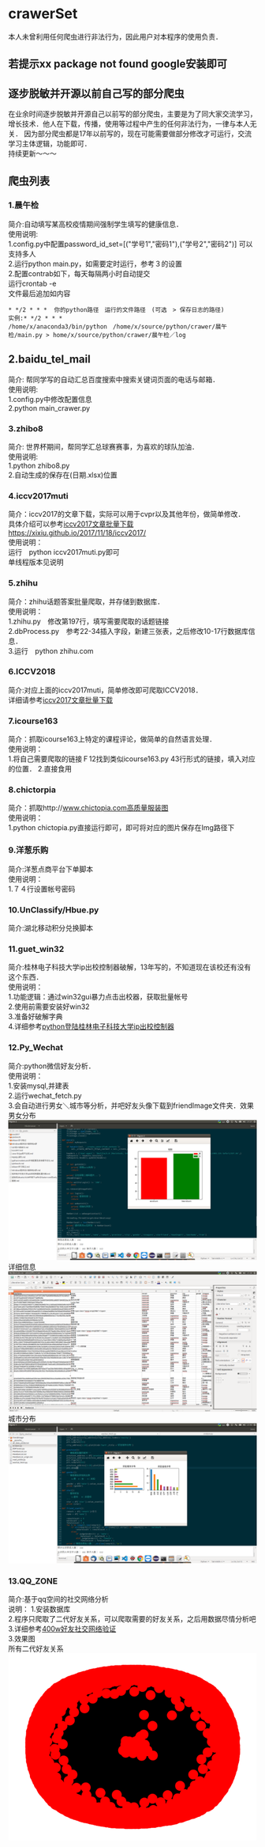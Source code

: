 # crawerSet
本人未曾利用任何爬虫进行非法行为，因此用户对本程序的使用负责．

## 若提示xx package not found google安装即可

## 逐步脱敏并开源以前自己写的部分爬虫
在业余时间逐步脱敏并开源自己以前写的部分爬虫，主要是为了同大家交流学习，增长技术．他人在下载，传播，使用等过程中产生的任何非法行为，一律与本人无关．
因为部分爬虫都是17年以前写的，现在可能需要做部分修改才可运行，交流学习主体逻辑，功能即可．
<br>持续更新～～～
## 爬虫列表

### 1.晨午检

简介:自动填写某高校疫情期间强制学生填写的健康信息．<br>
使用说明:<br>
1.config.py中配置password_id_set=[("学号1","密码1"),("学号2","密码2")] 可以支持多人<br>
2.运行python main.py，如需要定时运行，参考３的设置<br>
2.配置contrab如下，每天每隔两小时自动提交<br>
运行crontab -e<br>
文件最后追加如内容

```
* */2 * * *  你的python路径　运行的文件路径　(可选　> 保存日志的路径)
实例:* */2 * * * /home/x/anaconda3/bin/python　/home/x/source/python/crawer/晨午检/main.py > home/x/source/python/crawer/晨午检／log
```

## 2.baidu_tel_mail
简介: 帮同学写的自动汇总百度搜索中搜索关键词页面的电话与邮箱．<br>
使用说明:<br>
1.config.py中修改配置信息<br>
2.python main_crawer.py<br>


### 3.zhibo8
简介: 世界杯期间，帮同学汇总球赛赛事，为喜欢的球队加油．<br>
使用说明:<br>
1.python zhibo8.py<br>
2.自动生成的保存在(日期.xlsx)位置<br>

### 4.iccv2017muti
简介：iccv2017的文章下载，实际可以用于cvpr以及其他年份，做简单修改．<br>
具体介绍可以参考[iccv2017文章批量下载https://xixiu.github.io/2017/11/18/iccv2017/](https://xixiu.github.io/2017/11/18/iccv2017/)<br>
使用说明：<br>
运行　python iccv2017muti.py即可<br>
单线程版本见说明<br>

### 5.zhihu
简介：zhihu话题答案批量爬取，并存储到数据库．<br>
使用说明：<br> 
1.zhihu.py　修改第197行，填写需要爬取的话题链接<br>
2.dbProcess.py　参考22-34插入字段，新建三张表，之后修改10-17行数据库信息．<br>
3.运行　python zhihu.com<br>

### 6.ICCV2018
简介:对应上面的iccv2017muti，简单修改即可爬取ICCV2018．<br>
详细请参考[iccv2017文章批量下载](https://xixiu.github.io/2017/11/18/iccv2017/)

### 7.icourse163
简介：抓取icourse163上特定的课程评论，做简单的自然语言处理．<br>
使用说明：<br>
1.将自己需要爬取的链接Ｆ12找到类似icourse163.py 43行形式的链接，填入对应的位置．
2.直接食用<br>


### 8.chictorpia
简介：抓取http://www.chictopia.com高质量服装图<br>
使用说明：<br>
1.python chictopia.py直接运行即可，即可将对应的图片保存在Img路径下

### 9.洋葱乐购
简介:洋葱点商平台下单脚本<br>
使用说明：<br>
1.７４行设置帐号密码

### 10.UnClassify/Hbue.py
简介:湖北移动积分兑换脚本<br>

### 11.guet_win32
简介:桂林电子科技大学ip出校控制器破解，13年写的，不知道现在该校还有没有这个东西．<br>
使用说明：<br>
1.功能逻辑：通过win32gui暴力点击出校器，获取批量帐号<br>
2.使用前需要安装好win32<br>
3.准备好破解字典<br>
4.详细参考[python登陆桂林电子科技大学ip出校控制器](https://xixiu.github.io/2019/07/04/%E6%A1%82%E6%9E%97%E7%94%B5%E5%AD%90%E7%A7%91%E6%8A%80%E5%A4%A7%E5%AD%A6ip%E5%87%BA%E6%A0%A1%E6%8E%A7%E5%88%B6%E5%99%A8%E6%89%B9%E9%87%8F%E6%89%AB%E6%8F%8F/)

### 12.Py_Wechat
简介:python微信好友分析．<br>
使用说明：<br>
1.安装mysql,并建表<br>
2.运行wechat_fetch.py<br>
3.会自动进行男女＼城市等分析，并吧好友头像下载到friendImage文件夹．效果<br>
男女分布
![1.男女分布](Py_Wechat/1.png)
详细信息
![2.详细信息](Py_Wechat/2.png)
城市分布
![2.城市分布](Py_Wechat/3.png)

### 13.QQ_ZONE
简介:基于qq空间的社交网络分析<br>
说明：
1.安装数据库<br>
2.程序只爬取了二代好友关系，可以爬取需要的好友关系，之后用数据尽情分析吧<br>
3.详细参考[400w好友社交网络验证](https://xixiu.github.io/2017/10/04/qnetwork/)<br>
3.效果图<br>
所有二代好友关系
![所有二代好友关系](QQ_zone/friend2/all.png)


